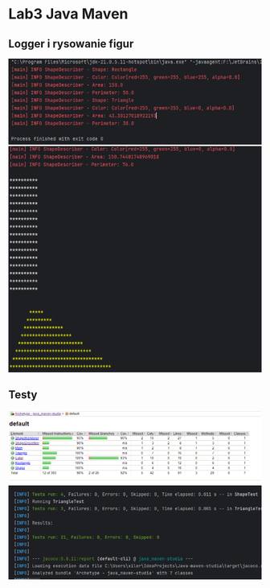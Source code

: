 # Lab3 Java Maven

## Logger i rysowanie figur
![logger](result.png)
![logger](result-2.png)

## Testy
![test pokrycie](test-results-1.png)
![test rezultat](test-results-2.png)